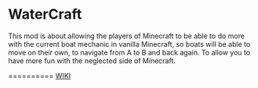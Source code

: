WaterCraft
==========

This mod is about allowing the players of Minecraft to be able to do more with the current boat mechanic in vanilla Minecraft, so boats will be able to move on their own, to navigate from A to B and back again. To allow you to have more fun with the neglected side of Minecraft.

==========
[WIKI](https://github.com/Robotic-Brain/WaterCraft/wiki/Basic-Boat)
